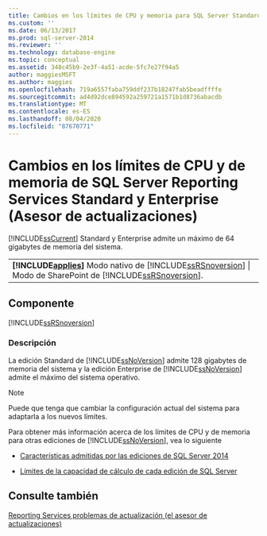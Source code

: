 ```yaml
---
title: Cambios en los límites de CPU y memoria para SQL Server Standard y Enterprise (Asesor de actualizaciones) | Microsoft Docs
ms.custom: ''
ms.date: 06/13/2017
ms.prod: sql-server-2014
ms.reviewer: ''
ms.technology: database-engine
ms.topic: conceptual
ms.assetid: 348c45b9-2e3f-4a51-acde-5fc7e27f94a5
author: maggiesMSFT
ms.author: maggies
ms.openlocfilehash: 719a6557faba759ddf237b18247fab5beadffffe
ms.sourcegitcommit: ad4d92dce894592a259721a1571b1d8736abacdb
ms.translationtype: MT
ms.contentlocale: es-ES
ms.lasthandoff: 08/04/2020
ms.locfileid: "87670771"
---
```

# <a name="changes-to-cpu-and-memory-limits-for-sql-server-standard-and-enterprise-upgrade-advisor"></a>Cambios en los límites de CPU y de memoria de SQL Server Reporting Services Standard y Enterprise (Asesor de actualizaciones)
  [!INCLUDE[ssCurrent](../../includes/sscurrent-md.md)] Standard y Enterprise admite un máximo de 64 gigabytes de memoria del sistema.  
  
||  
|-|  
|**[!INCLUDE[applies](../../includes/applies-md.md)]** Modo nativo de [!INCLUDE[ssRSnoversion](../../includes/ssrsnoversion-md.md)] &#124; Modo de SharePoint de [!INCLUDE[ssRSnoversion](../../includes/ssrsnoversion-md.md)].|  
  
## <a name="component"></a>Componente  
 [!INCLUDE[ssRSnoversion](../../includes/ssrsnoversion-md.md)]  
  
### <a name="description"></a>Descripción  
 La edición Standard de [!INCLUDE[ssNoVersion](../../includes/ssnoversion-md.md)] admite 128 gigabytes de memoria del sistema y la edición Enterprise de [!INCLUDE[ssNoVersion](../../includes/ssnoversion-md.md)] admite el máximo del sistema operativo.  
  
> [!NOTE]  
>  Puede que tenga que cambiar la configuración actual del sistema para adaptarla a los nuevos límites.  
  
 Para obtener más información acerca de los límites de CPU y de memoria para otras ediciones de [!INCLUDE[ssNoVersion](../../includes/ssnoversion-md.md)], vea lo siguiente  
  
-   [Características admitidas por las ediciones de SQL Server 2014](../../../2014/getting-started/features-supported-by-the-editions-of-sql-server-2014.md)  
  
-   [Límites de la capacidad de cálculo de cada edición de SQL Server](../compute-capacity-limits-by-edition-of-sql-server.md)  
  
## <a name="see-also"></a>Consulte también  
 [Reporting Services problemas de actualización &#40;el asesor de actualizaciones&#41;](../../../2014/sql-server/install/reporting-services-upgrade-issues-upgrade-advisor.md)  
  
  
